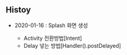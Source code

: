 ## Histoy

* 2020-01-16 : Splash 화면 생성

  - Activity 전환방법[Intent]
  - Delay 넣는 방법[Handler().postDelayed]

  